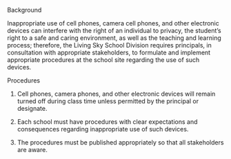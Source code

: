 Background

Inappropriate use of cell phones, camera cell phones, and other electronic devices can interfere with the right of an individual to privacy, the student’s right to a safe and caring environment, as well as the teaching and learning process; therefore, the Living Sky School Division requires principals, in consultation with appropriate stakeholders, to formulate and implement appropriate procedures at the school site regarding the use of such devices.

Procedures

1.	Cell phones, camera phones, and other electronic devices will remain turned off during class time unless permitted by the principal or designate.

2.	Each school must have procedures with clear expectations and consequences regarding inappropriate use of such devices.

3.	The procedures must be published appropriately so that all stakeholders are aware.
